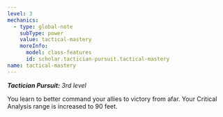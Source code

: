 ```yaml
---
level: 3
mechanics:
  - type: global-note
    subType: power
    value: tactical-mastery
    moreInfo:
      model: class-features
      id: scholar.tactician-pursuit.tactical-mastery
name: tactical-mastery
---
```

_**Tactician Pursuit:** 3rd level_
You learn to better command your allies to victory from afar. Your Critical Analysis range is increased to 90 feet. 
